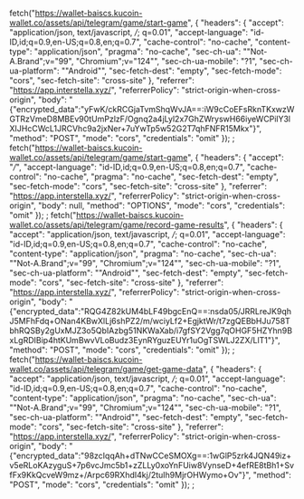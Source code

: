 
fetch("https://wallet-baiscs.kucoin-wallet.co/assets/api/telegram/game/start-game", {
  "headers": {
    "accept": "application/json, text/javascript, */*; q=0.01",
    "accept-language": "id-ID,id;q=0.9,en-US;q=0.8,en;q=0.7",
    "cache-control": "no-cache",
    "content-type": "application/json",
    "pragma": "no-cache",
    "sec-ch-ua": "\"Not-A.Brand\";v=\"99\", \"Chromium\";v=\"124\"",
    "sec-ch-ua-mobile": "?1",
    "sec-ch-ua-platform": "\"Android\"",
    "sec-fetch-dest": "empty",
    "sec-fetch-mode": "cors",
    "sec-fetch-site": "cross-site"
  },
  "referrer": "https://app.interstella.xyz/",
  "referrerPolicy": "strict-origin-when-cross-origin",
  "body": "{\"encrypted_data\":\"yFwK/ckRCGjaTvmShqWvJA==:iW9cCoEFsRknTKxwzWGTRzVmeD8MBEv90tUmPzlzF/Ognq2a4jLyl2x7GhZWryswH66iyeWCPilY3lXIJHcCWcL1JRCVhc9a2jxNer+7uYwTp5w52G2T7qhFNFR15Mkx\"}",
  "method": "POST",
  "mode": "cors",
  "credentials": "omit"
}); ;
fetch("https://wallet-baiscs.kucoin-wallet.co/assets/api/telegram/game/start-game", {
  "headers": {
    "accept": "*/*",
    "accept-language": "id-ID,id;q=0.9,en-US;q=0.8,en;q=0.7",
    "cache-control": "no-cache",
    "pragma": "no-cache",
    "sec-fetch-dest": "empty",
    "sec-fetch-mode": "cors",
    "sec-fetch-site": "cross-site"
  },
  "referrer": "https://app.interstella.xyz/",
  "referrerPolicy": "strict-origin-when-cross-origin",
  "body": null,
  "method": "OPTIONS",
  "mode": "cors",
  "credentials": "omit"
}); ;
fetch("https://wallet-baiscs.kucoin-wallet.co/assets/api/telegram/game/record-game-results", {
  "headers": {
    "accept": "application/json, text/javascript, */*; q=0.01",
    "accept-language": "id-ID,id;q=0.9,en-US;q=0.8,en;q=0.7",
    "cache-control": "no-cache",
    "content-type": "application/json",
    "pragma": "no-cache",
    "sec-ch-ua": "\"Not-A.Brand\";v=\"99\", \"Chromium\";v=\"124\"",
    "sec-ch-ua-mobile": "?1",
    "sec-ch-ua-platform": "\"Android\"",
    "sec-fetch-dest": "empty",
    "sec-fetch-mode": "cors",
    "sec-fetch-site": "cross-site"
  },
  "referrer": "https://app.interstella.xyz/",
  "referrerPolicy": "strict-origin-when-cross-origin",
  "body": "{\"encrypted_data\":\"RQG4Z82kUM4bLF49bgcEnQ==:nsda05/JRRLreJK9qhJ5MFhFdq+ONan4KBwXlLj6shPZ2/m/wciyLf2+EgjktWr/t7zgQEBbHJu758TbhRQSBy2gUxMJZ3o5QbIAzbg51NKWaXab/i7gfSY2Vgg7qOHGF5HZYhn9BxLgRDIBip4htKUmBwvVLoBudz3EynRYguzEUYr1uOgTSWLJ2ZX/LlT1\"}",
  "method": "POST",
  "mode": "cors",
  "credentials": "omit"
}); ;
fetch("https://wallet-baiscs.kucoin-wallet.co/assets/api/telegram/game/get-game-data", {
  "headers": {
    "accept": "application/json, text/javascript, */*; q=0.01",
    "accept-language": "id-ID,id;q=0.9,en-US;q=0.8,en;q=0.7",
    "cache-control": "no-cache",
    "content-type": "application/json",
    "pragma": "no-cache",
    "sec-ch-ua": "\"Not-A.Brand\";v=\"99\", \"Chromium\";v=\"124\"",
    "sec-ch-ua-mobile": "?1",
    "sec-ch-ua-platform": "\"Android\"",
    "sec-fetch-dest": "empty",
    "sec-fetch-mode": "cors",
    "sec-fetch-site": "cross-site"
  },
  "referrer": "https://app.interstella.xyz/",
  "referrerPolicy": "strict-origin-when-cross-origin",
  "body": "{\"encrypted_data\":\"98zcIqqAh+dTNwCCeSMOXg==:1wGlP5zrk4JQN49iz+v5eRLoKAzyguS+7p6vcJmc5b1+zZLLy0xoYnFUiw8VynseD+4efRE8tBh1+SvfFx9KkQcveW9mz+/Arpc69RXhdI4kj/2tuIh9MjrOHWymo+Ov\"}",
  "method": "POST",
  "mode": "cors",
  "credentials": "omit"
}); ;
